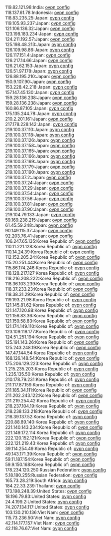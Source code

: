 119.82.121.98:India: [ovpn config](vpn/119_82_121_98.ovpn)  
118.137.61.78:Indonesia: [ovpn config](vpn/118_137_61_78.ovpn)  
118.83.235.25:Japan: [ovpn config](vpn/118_83_235_25.ovpn)  
119.105.93.237:Japan: [ovpn config](vpn/119_105_93_237.ovpn)  
121.106.136.32:Japan: [ovpn config](vpn/121_106_136_32.ovpn)  
123.198.183.234:Japan: [ovpn config](vpn/123_198_183_234.ovpn)  
124.211.192.57:Japan: [ovpn config](vpn/124_211_192_57.ovpn)  
125.198.48.213:Japan: [ovpn config](vpn/125_198_48_213.ovpn)  
126.109.98.86:Japan: [ovpn config](vpn/126_109_98_86.ovpn)  
126.117.151.4:Japan: [ovpn config](vpn/126_117_151_4.ovpn)  
126.217.14.66:Japan: [ovpn config](vpn/126_217_14_66.ovpn)  
126.21.62.153:Japan: [ovpn config](vpn/126_21_62_153.ovpn)  
126.51.97.178:Japan: [ovpn config](vpn/126_51_97_178.ovpn)  
126.88.195.210:Japan: [ovpn config](vpn/126_88_195_210.ovpn)  
150.9.107.90:Japan: [ovpn config](vpn/150_9_107_90.ovpn)  
153.228.42.218:Japan: [ovpn config](vpn/153_228_42_218.ovpn)  
157.147.45.130:Japan: [ovpn config](vpn/157_147_45_130.ovpn)  
159.28.136.238:Japan: [ovpn config](vpn/159_28_136_238.ovpn)  
159.28.136.238:Japan: [ovpn config](vpn/159_28_136_238.ovpn)  
160.86.87.105:Japan: [ovpn config](vpn/160_86_87_105.ovpn)  
175.135.244.78:Japan: [ovpn config](vpn/175_135_244_78.ovpn)  
210.2.201.161:Japan: [ovpn config](vpn/210_2_201_161.ovpn)  
217.178.228.142:Japan: [ovpn config](vpn/217_178_228_142.ovpn)  
219.100.37.110:Japan: [ovpn config](vpn/219_100_37_110.ovpn)  
219.100.37.118:Japan: [ovpn config](vpn/219_100_37_118.ovpn)  
219.100.37.126:Japan: [ovpn config](vpn/219_100_37_126.ovpn)  
219.100.37.158:Japan: [ovpn config](vpn/219_100_37_158.ovpn)  
219.100.37.165:Japan: [ovpn config](vpn/219_100_37_165.ovpn)  
219.100.37.166:Japan: [ovpn config](vpn/219_100_37_166.ovpn)  
219.100.37.169:Japan: [ovpn config](vpn/219_100_37_169.ovpn)  
219.100.37.179:Japan: [ovpn config](vpn/219_100_37_179.ovpn)  
219.100.37.190:Japan: [ovpn config](vpn/219_100_37_190.ovpn)  
219.100.37.2:Japan: [ovpn config](vpn/219_100_37_2.ovpn)  
219.100.37.24:Japan: [ovpn config](vpn/219_100_37_24.ovpn)  
219.100.37.29:Japan: [ovpn config](vpn/219_100_37_29.ovpn)  
219.100.37.54:Japan: [ovpn config](vpn/219_100_37_54.ovpn)  
219.100.37.56:Japan: [ovpn config](vpn/219_100_37_56.ovpn)  
219.100.37.81:Japan: [ovpn config](vpn/219_100_37_81.ovpn)  
219.100.37.90:Japan: [ovpn config](vpn/219_100_37_90.ovpn)  
219.104.79.133:Japan: [ovpn config](vpn/219_104_79_133.ovpn)  
59.169.238.215:Japan: [ovpn config](vpn/59_169_238_215.ovpn)  
61.45.59.248:Japan: [ovpn config](vpn/61_45_59_248.ovpn)  
90.149.115.37:Japan: [ovpn config](vpn/90_149_115_37.ovpn)  
92.203.76.41:Japan: [ovpn config](vpn/92_203_76_41.ovpn)  
106.247.65.135:Korea Republic of: [ovpn config](vpn/106_247_65_135.ovpn)  
110.11.221.128:Korea Republic of: [ovpn config](vpn/110_11_221_128.ovpn)  
110.14.24.39:Korea Republic of: [ovpn config](vpn/110_14_24_39.ovpn)  
112.152.205.24:Korea Republic of: [ovpn config](vpn/112_152_205_24.ovpn)  
115.20.251.44:Korea Republic of: [ovpn config](vpn/115_20_251_44.ovpn)  
115.86.174.246:Korea Republic of: [ovpn config](vpn/115_86_174_246.ovpn)  
118.128.217.127:Korea Republic of: [ovpn config](vpn/118_128_217_127.ovpn)  
118.216.208.222:Korea Republic of: [ovpn config](vpn/118_216_208_222.ovpn)  
118.36.103.239:Korea Republic of: [ovpn config](vpn/118_36_103_239.ovpn)  
118.37.233.23:Korea Republic of: [ovpn config](vpn/118_37_233_23.ovpn)  
118.38.31.29:Korea Republic of: [ovpn config](vpn/118_38_31_29.ovpn)  
119.193.21.98:Korea Republic of: [ovpn config](vpn/119_193_21_98.ovpn)  
121.145.81.62:Korea Republic of: [ovpn config](vpn/121_145_81_62.ovpn)  
121.147.120.88:Korea Republic of: [ovpn config](vpn/121_147_120_88.ovpn)  
121.156.83.36:Korea Republic of: [ovpn config](vpn/121_156_83_36.ovpn)  
121.159.58.83:Korea Republic of: [ovpn config](vpn/121_159_58_83.ovpn)  
121.174.149.110:Korea Republic of: [ovpn config](vpn/121_174_149_110.ovpn)  
123.109.118.177:Korea Republic of: [ovpn config](vpn/123_109_118_177.ovpn)  
124.51.251.194:Korea Republic of: [ovpn config](vpn/124_51_251_194.ovpn)  
125.191.143.26:Korea Republic of: [ovpn config](vpn/125_191_143_26.ovpn)  
125.243.248.19:Korea Republic of: [ovpn config](vpn/125_243_248_19.ovpn)  
147.47.144.54:Korea Republic of: [ovpn config](vpn/147_47_144_54.ovpn)  
168.126.148.54:Korea Republic of: [ovpn config](vpn/168_126_148_54.ovpn)  
175.206.129.223:Korea Republic of: [ovpn config](vpn/175_206_129_223.ovpn)  
1.215.235.203:Korea Republic of: [ovpn config](vpn/1_215_235_203.ovpn)  
1.235.135.50:Korea Republic of: [ovpn config](vpn/1_235_135_50.ovpn)  
210.178.79.231:Korea Republic of: [ovpn config](vpn/210_178_79_231.ovpn)  
211.117.87.159:Korea Republic of: [ovpn config](vpn/211_117_87_159.ovpn)  
211.185.34.111:Korea Republic of: [ovpn config](vpn/211_185_34_111.ovpn)  
211.202.243.122:Korea Republic of: [ovpn config](vpn/211_202_243_122.ovpn)  
211.219.254.42:Korea Republic of: [ovpn config](vpn/211_219_254_42.ovpn)  
218.237.104.19:Korea Republic of: [ovpn config](vpn/218_237_104_19.ovpn)  
218.238.133.218:Korea Republic of: [ovpn config](vpn/218_238_133_218.ovpn)  
218.39.137.52:Korea Republic of: [ovpn config](vpn/218_39_137_52.ovpn)  
220.88.89.140:Korea Republic of: [ovpn config](vpn/220_88_89_140.ovpn)  
221.140.143.234:Korea Republic of: [ovpn config](vpn/221_140_143_234.ovpn)  
221.149.172.114:Korea Republic of: [ovpn config](vpn/221_149_172_114.ovpn)  
222.120.152.121:Korea Republic of: [ovpn config](vpn/222_120_152_121.ovpn)  
222.121.219.43:Korea Republic of: [ovpn config](vpn/222_121_219_43.ovpn)  
39.114.254.49:Korea Republic of: [ovpn config](vpn/39_114_254_49.ovpn)  
49.143.171.39:Korea Republic of: [ovpn config](vpn/49_143_171_39.ovpn)  
59.11.187.154:Korea Republic of: [ovpn config](vpn/59_11_187_154.ovpn)  
59.9.150.168:Korea Republic of: [ovpn config](vpn/59_9_150_168.ovpn)  
178.234.120.250:Russian Federation: [ovpn config](vpn/178_234_120_250.ovpn)  
5.18.180.255:Russian Federation: [ovpn config](vpn/5_18_180_255.ovpn)  
165.73.28.219:South Africa: [ovpn config](vpn/165_73_28_219.ovpn)  
184.22.33.239:Thailand: [ovpn config](vpn/184_22_33_239.ovpn)  
173.198.248.39:United States: [ovpn config](vpn/173_198_248_39.ovpn)  
18.196.79.83:United States: [ovpn config](vpn/18_196_79_83.ovpn)  
24.4.199.2:United States: [ovpn config](vpn/24_4_199_2.ovpn)  
74.207.134.117:United States: [ovpn config](vpn/74_207_134_117.ovpn)  
103.130.210.136:Viet Nam: [ovpn config](vpn/103_130_210_136.ovpn)  
115.73.236.50:Viet Nam: [ovpn config](vpn/115_73_236_50.ovpn)  
42.114.177.157:Viet Nam: [ovpn config](vpn/42_114_177_157.ovpn)  
42.118.76.67:Viet Nam: [ovpn config](vpn/42_118_76_67.ovpn)  
